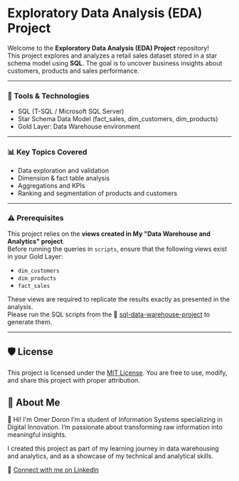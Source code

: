 # Exploratory Data Analysis (EDA) Project

Welcome to the **Exploratory Data Analysis (EDA) Project** repository!   
This project explores and analyzes a retail sales dataset stored in a star schema model using **SQL**.
The goal is to uncover business insights about customers, products and sales performance.

---

### 🧠 Tools & Technologies

- SQL (T-SQL / Microsoft SQL Server)
- Star Schema Data Model (fact_sales, dim_customers, dim_products)
- Gold Layer: Data Warehouse environment

---

### 📊 Key Topics Covered

- Data exploration and validation
- Dimension & fact table analysis
- Aggregations and KPIs
- Ranking and segmentation of products and customers

---

### ⚠️ Prerequisites

This project relies on the **views created in My "Data Warehouse and Analytics" project**.  
Before running the queries in `scripts`, ensure that the following views exist in your Gold Layer:

- `dim_customers`
- `dim_products`
- `fact_sales`

These views are required to replicate the results exactly as presented in the analysis.  
Please run the SQL scripts from the 🔗 [sql-data-warehouse-project](https://github.com/omerdoron3101/sql-data-warehouse-project/tree/main) to generate them.

---

## 🛡️ License

This project is licensed under the [MIT License](LICENSE). You are free to use, modify, and share this project with proper attribution.

## 🌟 About Me

👋 Hi! I'm Omer Doron
I’m a student of Information Systems specializing in Digital Innovation.
I’m passionate about transforming raw information into meaningful insights.

I created this project as part of my learning journey in data warehousing and analytics, and as a showcase of my technical and analytical skills.

🔗 [Connect with me on LinkedIn](https://www.linkedin.com/in/omer-doron-a070732b1/)

